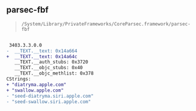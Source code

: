 ## parsec-fbf

> `/System/Library/PrivateFrameworks/CoreParsec.framework/parsec-fbf`

```diff

 3403.3.3.0.0
-  __TEXT.__text: 0x14a664
+  __TEXT.__text: 0x14a64c
   __TEXT.__auth_stubs: 0x3720
   __TEXT.__objc_stubs: 0x40
   __TEXT.__objc_methlist: 0x378
CStrings:
+ "diatryma.apple.com"
+ "swallow.apple.com"
- "seed-diatryma.siri.apple.com"
- "seed-swallow.siri.apple.com"

```
